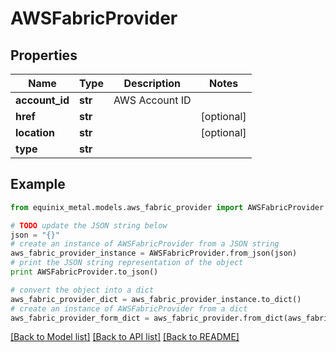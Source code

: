 # AWSFabricProvider


## Properties
Name | Type | Description | Notes
------------ | ------------- | ------------- | -------------
**account_id** | **str** | AWS Account ID | 
**href** | **str** |  | [optional] 
**location** | **str** |  | [optional] 
**type** | **str** |  | 

## Example

```python
from equinix_metal.models.aws_fabric_provider import AWSFabricProvider

# TODO update the JSON string below
json = "{}"
# create an instance of AWSFabricProvider from a JSON string
aws_fabric_provider_instance = AWSFabricProvider.from_json(json)
# print the JSON string representation of the object
print AWSFabricProvider.to_json()

# convert the object into a dict
aws_fabric_provider_dict = aws_fabric_provider_instance.to_dict()
# create an instance of AWSFabricProvider from a dict
aws_fabric_provider_form_dict = aws_fabric_provider.from_dict(aws_fabric_provider_dict)
```
[[Back to Model list]](../README.md#documentation-for-models) [[Back to API list]](../README.md#documentation-for-api-endpoints) [[Back to README]](../README.md)


